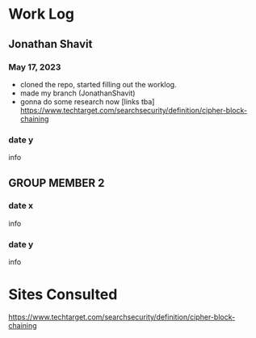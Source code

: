 # Work Log

## Jonathan Shavit

### May 17, 2023

- cloned the repo, started filling out the worklog.
- made my branch (JonathanShavit)
- gonna do some research now [links tba]
https://www.techtarget.com/searchsecurity/definition/cipher-block-chaining


### date y

info


## GROUP MEMBER 2

### date x

info

### date y

info


# Sites Consulted

https://www.techtarget.com/searchsecurity/definition/cipher-block-chaining
